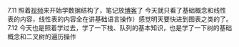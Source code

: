 7.11
照着[视频](https://www.bilibili.com/video/BV1nJ411V7bd?p=33&spm_id_from=333.337.top_right_bar_window_history.content.click&vd_source=5cb53847702a72b5974abb7eb3fa7fa0)来开始学数据结构了，笔记放[博客](https://www.matto.top/leetcode/%E6%95%B0%E6%8D%AE%E7%BB%93%E6%9E%84%E5%AD%A6%E4%B9%A0%E7%AC%94%E8%AE%B0.html)了
今天就只看了基础概念和线性表的内容，线性表的内容全在讲基础语言操作）感觉明天要快进到图表之类的了。
7.12
今天也是照着学过去，学了一下栈、队列的基本知识，也是学了一下树的基础概念和二叉树的遍历操作
